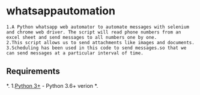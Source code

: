 # whatsappautomation
```
1.A Python whatsapp web automator to automate messages with selenium and chrome web driver. The script will read phone numbers from an excel sheet and send messages to all numbers one by one.
2.This script allows us to send attachments like images and documents.
3.Scheduling has been used in this code to send messages.so that we can send messages at a particular interval of time.
```
## Requirements
 *.
   1.[Python 3+](https://www.python.org/download/releases/3.0/?) - Python 3.6+ verion
 *.
